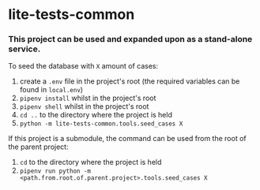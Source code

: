 # lite-tests-common

### This project can be used and expanded upon as a stand-alone service.

To seed the database with `X` amount of cases:
1. create a `.env` file in the project's root (the required variables can be found in `local.env`)
2. `pipenv install` whilst in the project's root
3. `pipenv shell` whilst in the project's root
4. `cd ..` to the directory where the project is held
5. `python -m lite-tests-common.tools.seed_cases X` 
 
 If this project is a submodule, the command can be used from the root of the parent project:
 1. `cd` to the directory where the project is held
 2. `pipenv run python -m <path.from.root.of.parent.project>.tools.seed_cases X` 
